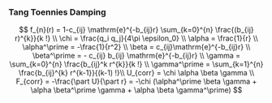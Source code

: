 ### Tang Toennies Damping

$$
f_{n}(r) = 1-c_{ij} \mathrm{e}^{-b_{ij}r} \sum_{k=0}^{n} \frac{(b_{ij} r)^{k}}{k !} \\
\chi = \frac{q_i q_j}{4\pi \epsilon_0} \\
\alpha = \frac{1}{r} \\
\alpha^\prime = -\frac{1}{r^2} \\
\beta =  c_{ij}\mathrm{e}^{-b_{ij}r} \\
\beta^\prime = - c_{ij} b_{ij} \mathrm{e}^{-b_{ij}r} \\
\gamma = \sum_{k=0}^{n} \frac{b_{ij}^k r^{k}}{k !} \\
\gamma^\prime = \sum_{k=1}^{n} \frac{b_{ij}^{k} r^{k-1}}{(k-1) !}\\
U_{corr} = \chi \alpha \beta \gamma \\
F_{corr} = -\frac{\part U}{\part r} = -\chi (\alpha^\prime \beta \gamma + \alpha \beta^\prime \gamma + \alpha \beta \gamma^\prime)
$$

